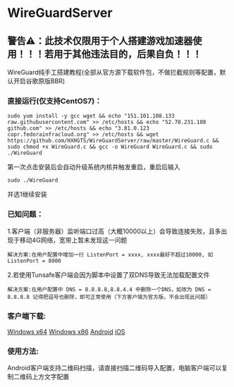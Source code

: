 # WireGuardServer

## 警告⚠：此技术仅限用于个人搭建游戏加速器使用！！！若用于其他违法目的，后果自负！！！

WireGuard纯手工搭建教程(全部从官方源下载软件包，不做拦截规则等配置，默认开启谷歌原版BBR)

### 直接运行(仅支持CentOS7)：
```
sudo yum install -y gcc wget && echo "151.101.108.133 raw.githubusercontent.com" >> /etc/hosts && echo "52.78.231.108 github.com" >> /etc/hosts && echo "3.81.0.123 copr.fedorainfracloud.org" >> /etc/hosts && wget https://github.com/HXHGTS/WireGuardServer/raw/master/WireGuard.c && sudo chmod +x WireGuard.c && gcc -o WireGuard WireGuard.c && sudo ./WireGuard
```
第一次点击安装后会自动升级系统内核并触发重启，重启后输入
```
sudo ./WireGuard
```
并选1继续安装

### 已知问题：

1.客户端（非服务器）监听端口过高（大概10000以上）会导致连接失败，且多出现于移动4G网络，宽带上暂未发现这一问题
```
解决方案:在用户配置中增加一行 ListenPort = xxxx, xxxx最好不超过10000, 如 ListenPort = 8000
```
2.若使用Tunsafe客户端会因为脚本中设置了双DNS导致无法加载配置文件
```
解决方案:在用户配置中 DNS = 8.8.8.8,8.8.4.4 中删除一个DNS，如改为 DNS = 8.8.8.8 记得把逗号也删除，即可正常使用（下方客户端为官方版，不会出现此问题）
```
### 客户端下载:

[Windows x64](https://wwa.lanzous.com/i9q09f3x2zi) [Windows x86](https://wwa.lanzous.com/ibVYif3x32b) [Android](https://wwa.lanzous.com/izHzDf3x1sf) [iOS](https://itunes.apple.com/us/app/wireguard/id1441195209?ls=1&mt=8)

### 使用方法:

Android客户端支持二维码扫描，请直接扫描二维码导入配置，电脑客户端可以复制二维码上方文字配置
